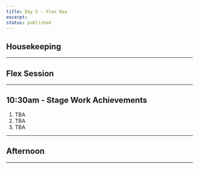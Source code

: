 ```yaml
---
title: Day 5 - Flex Day
excerpt: 
status: published
---
```


## Housekeeping

---

## Flex Session

---

## 10:30am - Stage Work Achievements
1. TBA
2. TBA
3. TBA

---

## Afternoon

---